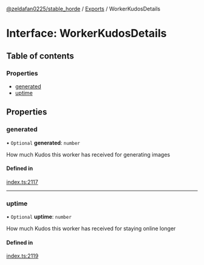 [@zeldafan0225/stable_horde](../README.md) / [Exports](../modules.md) / WorkerKudosDetails

# Interface: WorkerKudosDetails

## Table of contents

### Properties

- [generated](WorkerKudosDetails.md#generated)
- [uptime](WorkerKudosDetails.md#uptime)

## Properties

### generated

• `Optional` **generated**: `number`

How much Kudos this worker has received for generating images

#### Defined in

[index.ts:2117](https://github.com/ZeldaFan0225/stable_horde/blob/3b7418e/index.ts#L2117)

___

### uptime

• `Optional` **uptime**: `number`

How much Kudos this worker has received for staying online longer

#### Defined in

[index.ts:2119](https://github.com/ZeldaFan0225/stable_horde/blob/3b7418e/index.ts#L2119)
